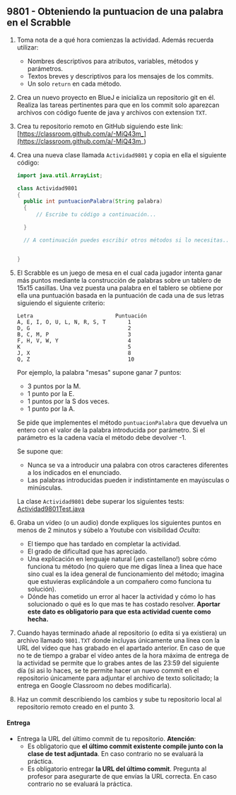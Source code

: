 ## 9801 - Obteniendo la puntuacion de una palabra en el Scrabble

1. Toma nota de a qué hora comienzas la actividad. Además recuerda utilizar:
   * Nombres descriptivos para atributos, variables, métodos y parámetros.
   * Textos breves y descriptivos para los mensajes de los commits.
   * Un solo `return` en cada método.

2. Crea un nuevo proyecto en BlueJ e inicializa un repositorio git en él. Realiza las tareas pertinentes para que en los commit solo aparezcan archivos con código fuente de java y archivos con extension `TXT`.

3. Crea tu repositorio remoto en GitHub siguiendo este link: [https://classroom.github.com/a/-MiQ43m_](https://classroom.github.com/a/-MiQ43m_)

5. Crea una nueva clase llamada `Actividad9801` y copia en ella el siguiente código: 

      ```java
      import java.util.ArrayList;

      class Actividad9801
      {
        public int puntuacionPalabra(String palabra)
        {
            // Escribe tu código a continuación...

        }

        // A continuación puedes escribir otros métodos si lo necesitas...


      }
      ```

4. El Scrabble es un juego de mesa en el cual cada jugador intenta ganar más puntos mediante la construcción de palabras sobre un tablero de 15x15 casillas. Una vez puesta una palabra en el tablero se obtiene por ella una puntuación basada en la puntuación de cada una de sus letras siguiendo el siguiente criterio:

    ```
    Letra                          Puntuación
    A, E, I, O, U, L, N, R, S, T       1
    D, G                               2
    B, C, M, P                         3
    F, H, V, W, Y                      4
    K                                  5
    J, X                               8
    Q, Z                               10
    ```

    Por ejemplo, la palabra "mesas" supone ganar 7 puntos:
    * 3 puntos por la M.
    * 1 punto por la E.
    * 1 puntos por la S dos veces.
    * 1 punto por la A.

    Se pide que implementes el método `puntuacionPalabra` que devuelva un entero con el valor de la palabra introducida por parámetro. Si el parámetro es la cadena vacía el método debe devolver -1.

    Se supone que:
    * Nunca se va a introducir una palabra con otros caracteres diferentes a los indicados en el enunciado.
    * Las palabras introducidas pueden ir indistintamente en mayúsculas o minúsculas.

    La clase `Actividad9801` debe superar los siguientes tests: [Actividad9801Test.java](https://gist.github.com/miguelbayon/79be58c9cb5671c249bdba065cc1769f)

5. Graba un vídeo (o un audio) donde expliques los siguientes puntos en menos de 2 minutos y súbelo a Youtube con visibilidad *Oculta*:
    - El tiempo que has tardado en completar la actividad.
    - El grado de dificultad que has apreciado.
    - Una explicación en lenguaje natural (¡en castellano!) sobre cómo funciona tu método (no quiero que me digas línea a linea que hace sino cual es la idea general de funcionamiento del método; imagina que estuvieras explicándole a un compañero como funciona tu solución).
    - Dónde has cometido un error al hacer la actividad y cómo lo has solucionado o qué es lo que mas te has costado resolver. **Aportar este dato es obligatorio para que esta actividad cuente como hecha.**

5. Cuando hayas terminado añade al repositorio (o edita si ya existiera) un archivo llamado `9801.TXT` donde incluyas únicamente una línea con la URL del vídeo que has grabado en el apartado anterior. En caso de que no te de tiempo a grabar el vídeo antes de la hora máxima de entrega de la actividad se permite que lo grabes antes de las 23:59 del siguiente día (si asi lo haces, se te permite hacer un nuevo commit en el repositorio únicamente para adjuntar el archivo de texto solicitado; la entrega en Google Classroom no debes modificarla).

6. Haz un commit describiendo los cambios y sube tu repositorio local al repositorio remoto creado en el punto 3.

#### Entrega

* Entrega la URL del último commit de tu repositorio. __Atención__: 
  * Es obligatorio que __el último commit existente compile junto con la clase de test adjuntada__. En caso contrario no se evaluará la práctica.
  * Es obligatorio entregar __la URL del último commit__. Pregunta al profesor para asegurarte de que envías la URL correcta. En caso contrario no se evaluará la práctica.
